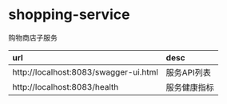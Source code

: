 # shopping-service
购物商店子服务

|url|desc|  
|:---|:---|   
|http://localhost:8083/swagger-ui.html|服务API列表|  
|http://localhost:8083/health|服务健康指标|

